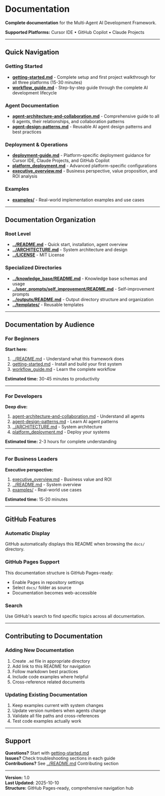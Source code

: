 # Documentation

**Complete documentation** for the Multi-Agent AI Development Framework.

**Supported Platforms:** Cursor IDE • GitHub Copilot • Claude Projects

---

## Quick Navigation

### Getting Started
- **[getting-started.md](getting-started.md)** - Complete setup and first project walkthrough for all three platforms (15-30 minutes)
- **[workflow_guide.md](workflow_guide.md)** - Step-by-step guide through the complete AI development lifecycle

### Agent Documentation
- **[agent-architecture-and-collaboration.md](agent-architecture-and-collaboration.md)** - Comprehensive guide to all 6 agents, their relationships, and collaboration patterns
- **[agent-design-patterns.md](agent-design-patterns.md)** - Reusable AI agent design patterns and best practices

### Deployment & Operations
- **[deployment-guide.md](deployment-guide.md)** - Platform-specific deployment guidance for Cursor IDE, Claude Projects, and GitHub Copilot
- **[platform_deployment.md](platform_deployment.md)** - Advanced platform-specific configurations
- **[executive_overview.md](executive_overview.md)** - Business perspective, value proposition, and ROI analysis

### Examples
- **[examples/](examples/)** - Real-world implementation examples and use cases

---

## Documentation Organization

### Root Level
- **[../README.md](../README.md)** - Quick start, installation, agent overview
- **[../ARCHITECTURE.md](../ARCHITECTURE.md)** - System architecture and design
- **[../LICENSE](../LICENSE)** - MIT License

### Specialized Directories
- **[../knowledge_base/README.md](../knowledge_base/README.md)** - Knowledge base schemas and usage
- **[../user_prompts/self_improvement/README.md](../user_prompts/self_improvement/README.md)** - Self-improvement prompts
- **[../outputs/README.md](../outputs/README.md)** - Output directory structure and organization
- **[../templates/](../templates/)** - Reusable templates

---

## Documentation by Audience

### For Beginners
**Start here:**
1. [../README.md](../README.md) - Understand what this framework does
2. [getting-started.md](getting-started.md) - Install and build your first system
3. [workflow_guide.md](workflow_guide.md) - Learn the complete workflow

**Estimated time:** 30-45 minutes to productivity

---

### For Developers
**Deep dive:**
1. [agent-architecture-and-collaboration.md](agent-architecture-and-collaboration.md) - Understand all agents
2. [agent-design-patterns.md](agent-design-patterns.md) - Learn AI agent patterns
3. [../ARCHITECTURE.md](../ARCHITECTURE.md) - System architecture
4. [platform_deployment.md](platform_deployment.md) - Deploy your systems

**Estimated time:** 2-3 hours for complete understanding

---

### For Business Leaders
**Executive perspective:**
1. [executive_overview.md](executive_overview.md) - Business value and ROI
2. [../README.md](../README.md) - System overview
3. [examples/](examples/) - Real-world use cases

**Estimated time:** 15-20 minutes

---

## GitHub Features

### Automatic Display
GitHub automatically displays this README when browsing the `docs/` directory.

### GitHub Pages Support
This documentation structure is GitHub Pages-ready:
- Enable Pages in repository settings
- Select `docs/` folder as source
- Documentation becomes web-accessible

### Search
Use GitHub's search to find specific topics across all documentation.

---

## Contributing to Documentation

### Adding New Documentation
1. Create `.md` file in appropriate directory
2. Add link to this README for navigation
3. Follow markdown best practices
4. Include code examples where helpful
5. Cross-reference related documents

### Updating Existing Documentation
1. Keep examples current with system changes
2. Update version numbers when agents change
3. Validate all file paths and cross-references
4. Test code examples actually work

---

## Support

**Questions?** Start with [getting-started.md](getting-started.md)  
**Issues?** Check troubleshooting sections in each guide  
**Contributions?** See [../README.md](../README.md) Contributing section

---

**Version:** 1.0  
**Last Updated:** 2025-10-10  
**Structure:** GitHub Pages-ready, comprehensive navigation hub
